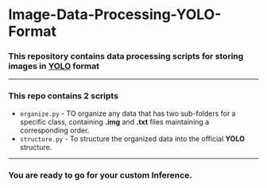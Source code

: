 # Image-Data-Processing-YOLO-Format
### This repository contains data processing scripts for storing images in [YOLO](https://docs.ultralytics.com/datasets/detect/) format
---
### This repo contains 2 scripts 
* `organize.py` - TO organize any data that has two sub-folders for a specific class, containing **.img** and **.txt** files maintaining a corresponding order.
* `structure.py` - To structure the organized data into the official **YOLO** structure.
---
### You are ready to go for your custom Inference.
